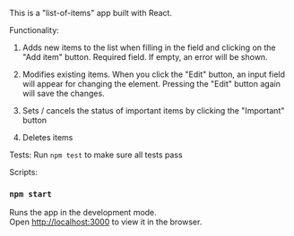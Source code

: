 This is a "list-of-items" app built with React.

Functionality:
1. Adds new items to the list when filling in the field and clicking on the "Add item" button.
Required field. If empty, an error will be shown.

2. Modifies existing items.
When you click the "Edit" button, an input field will appear for changing the element.
Pressing the "Edit" button again will save the changes.

3. Sets / cancels the status of important items by clicking the "Important" button

4. Deletes items

Tests:
Run `npm test` to make sure all tests pass

Scripts:
### `npm start`
Runs the app in the development mode.\
Open [http://localhost:3000](http://localhost:3000) to view it in the browser.
